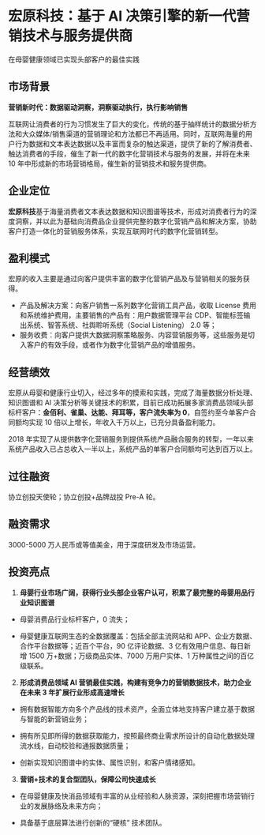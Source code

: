# 宏原科技：基于 AI 决策引擎的新一代营销技术与服务提供商

在母婴健康领域已实现头部客户的最佳实践

## 市场背景

**营销新时代：数据驱动洞察，洞察驱动执行，执行影响销售**

互联网让消费者的行为习惯发生了巨大的变化，传统的基于抽样统计的数据分析方法和大众媒体/销售渠道的营销理论和方法都已不再适用。同时，互联网海量的用户行为数据和文本表达数据以及丰富而复杂的触达渠道，提供了新的了解消费者、触达消费者的手段，催生了新一代的数字化营销技术与服务的发展，并将在未来 10 年中形成新的市场营销格局，催生新的营销技术和服务提供商。

## 企业定位

**宏原科技**基于海量消费者文本表达数据和知识图谱等技术，形成对消费者行为的深度洞察，并以此为基础向消费品企业提供完整的数字化营销产品和解决方案，协助客户打造一体化的营销服务体系，实现互联网时代的数字化营销转型。

## 盈利模式

宏原的收入主要是通过向客户提供丰富的数字化营销产品及与营销相关的服务获得。

- 产品及解决方案：向客户销售一系列数字化营销工具产品，收取 License 费用和系统维护费用，主要销售的产品有：用户数据管理平台 CDP、智能标签输出系统、智答系统、社舆聆听系统（Social Listening） 2.0 等；
- 服务收费：向客户提供大数据洞察策略服务、内容营销服务等，这些服务是切入客户的有效手段，或者作为数字化营销产品的增值服务。

## 经营绩效

宏原从母婴和健康行业切入，经过多年的摸索和实践，完成了海量数据分析处理、知识图谱和 AI 决策分析等关键技术的积累，目前已成功拓展多家消费品领域头部标杆客户：**金佰利、雀巢、达能、拜耳等，客户流失率为 0**，自签约至今单客户合同额均实现 10 倍以上增长，年收入千万以上，已充分具备盈利能力。

2018 年实现了从提供数字化营销服务到提供系统产品融合服务的转型，一年以来系统产品收入已占总收入一半以上，系统产品的单客户合同额均可达到百万以上。

## 过往融资

协立创投天使轮；协立创投+品牌战投 Pre-A 轮。

## 融资需求

3000-5000 万人民币或等值美金，用于深度研发及市场运营。

## 投资亮点

1. **母婴行业市场广阔，获得行业头部企业客户认可，积累了最完整的母婴用品行业知识图谱**

- 母婴消费品行业标杆客户，0 流失；

- 母婴健康互联网生态的全数据覆盖：包括全部主流网站和 APP、企业方数据、合作平台数据等；近百个平台，90 亿评论数据、3 亿有效用户信息、每日新增 1500 万+数据；万级商品实体、7000 万用户实体、1 万种属性之间的百亿级联系。

2. **形成消费品领域 AI 营销最佳实践，构建有竞争力的营销数据技术，助力企业在未来 3 年扩展行业形成高速增长**

- 拥有数据智能方向多个产品线的技术资产，全面立体地支持客户建立基于数据与智能的新营销业务；

- 拥有所见即所得的数据获取能力，按照最终商业需求所设计的自动化数据处理流水线，自动校验和通报数据质量；

- 创新实现知识图谱中的实体、属性识别，和客户情绪感知。

3. **营销+技术的复合型团队，保障公司快速成长**

- 在母婴健康及快消品领域有丰富的从业经验和人脉资源，深刻把握市场营销行业的发展脉络及未来方向；

- 具备基于底层算法进行创新的“硬核” 技术团队。
